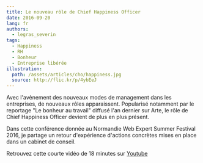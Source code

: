 ```yaml
---
title: Le nouveau rôle de Chief Happiness Officer
date: 2016-09-20
lang: fr
authors:
  - legras_severin
tags:
  - Happiness
  - RH
  - Bonheur
  - Entreprise libérée
illustration:
  path: /assets/articles/cho/happiness.jpg
  source: http://flic.kr/p/4ybEeJ
---
```


Avec l'avènement des nouveaux modes de management dans les entreprises, de nouveaux rôles apparaissent. Popularisé notamment par le reportage "Le bonheur au travail" diffusé l'an dernier sur Arte, le rôle de Chief Happiness Officer devient de plus en plus présent.

Dans cette conférence donnée au Normandie Web Expert Summer Festival 2016, je partage un retour d'expérience d'actions concrètes mises en place dans un cabinet de conseil.

Retrouvez cette courte vidéo de 18 minutes sur [Youtube](https://www.youtube.com/watch?v=_frmk6LVQwM)
